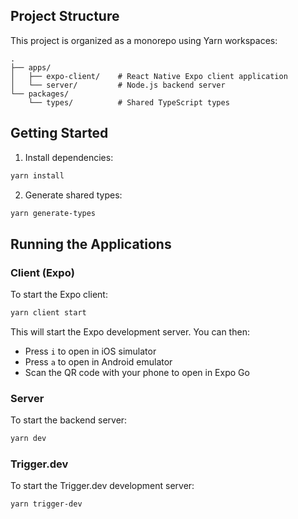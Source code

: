 ## Project Structure

This project is organized as a monorepo using Yarn workspaces:

```
.
├── apps/
│   ├── expo-client/    # React Native Expo client application
│   └── server/         # Node.js backend server
└── packages/
    └── types/          # Shared TypeScript types
```

## Getting Started

1. Install dependencies:
```bash
yarn install
```

2. Generate shared types:
```bash
yarn generate-types
```

## Running the Applications

### Client (Expo)
To start the Expo client:
```bash
yarn client start
```
This will start the Expo development server. You can then:
- Press `i` to open in iOS simulator
- Press `a` to open in Android emulator
- Scan the QR code with your phone to open in Expo Go

### Server
To start the backend server:
```bash
yarn dev
```

### Trigger.dev
To start the Trigger.dev development server:
```bash
yarn trigger-dev
```
```
